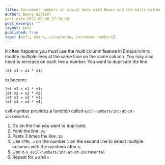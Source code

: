 ```yaml
---
title: Increment numbers in visual mode with Emacs and the multi-column feature
author: Danny Willems
post_date:2022-08-30 17:16:00
post_excerpt: ""
layout: post
published: true
tags: [evil, emacs, visualmode, increment numbers]
---
```


It often happens you must use the multi column feature in Emacs/vim to modify
multiple lines at the same time on the same column. You may also need to increase on each line a number.
You want to duplicate the line
```
let x1 = u1 * v1;
```

to become
```
let x1 = u1 * v1;
let x2 = u2 * v2;
let x3 = u3 * v3;
let x4 = u4 * v4;
```

evil-number provides a function called `evil-numbers/inc-at-pt-incremental`.

1. Go on the line you want to duplicate.
2. Yank the line: `yy`
3. Paste 3 times the line: `3p`
4. Use `CTRL-v` on the number `1` on the second line to select multiple columns with the numbers after `x`.
5. Use `M-x evil-numbers/inc-at-pt-incremental`
6. Repeat for `u` and `v`

